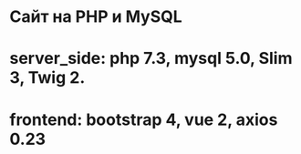 # Сайт на PHP и MySQL


#  server_side:    php 7.3, mysql 5.0, Slim 3, Twig 2.

#  frontend:       bootstrap 4, vue 2, axios 0.23     

